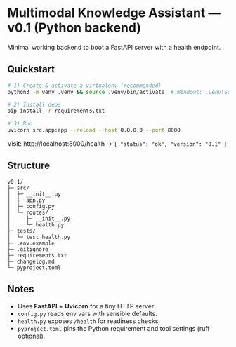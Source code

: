# Multimodal Knowledge Assistant — v0.1 (Python backend)

Minimal working backend to boot a FastAPI server with a health endpoint.

## Quickstart

```bash
# 1) Create & activate a virtualenv (recommended)
python3 -m venv .venv && source .venv/bin/activate  # Windows: .venv\Scripts\activate

# 2) Install deps
pip install -r requirements.txt

# 3) Run
uvicorn src.app:app --reload --host 0.0.0.0 --port 8000
```

Visit: http://localhost:8000/health -> `{ "status": "ok", "version": "0.1" }`

## Structure

```
v0.1/
├─ src/
│  ├─ __init__.py
│  ├─ app.py
│  ├─ config.py
│  └─ routes/
│     ├─ __init__.py
│     └─ health.py
├─ tests/
│  └─ test_health.py
├─ .env.example
├─ .gitignore
├─ requirements.txt
├─ changelog.md
└─ pyproject.toml
```

## Notes

- Uses **FastAPI** + **Uvicorn** for a tiny HTTP server.
- `config.py` reads env vars with sensible defaults.
- `health.py` exposes `/health` for readiness checks.
- `pyproject.toml` pins the Python requirement and tool settings (ruff optional).
